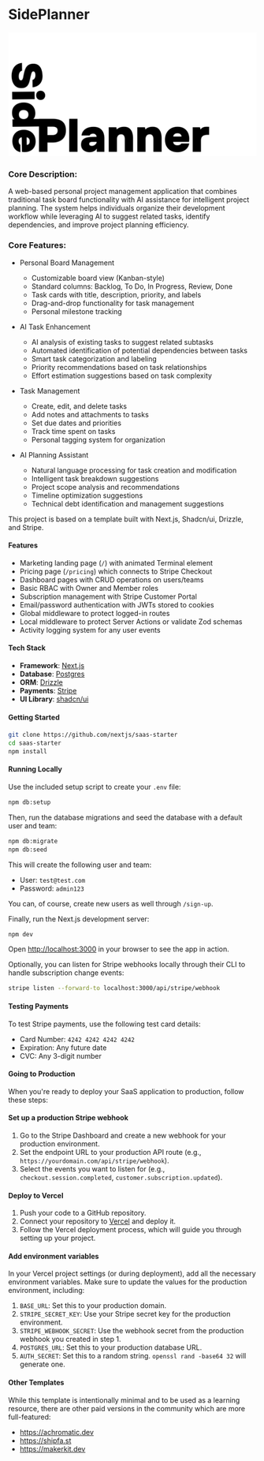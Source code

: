 # SidePlanner

![SidePlanner](public/SidePlanner-bow.png)

### Core Description:

A web-based personal project management application that combines traditional task board functionality with AI assistance for intelligent project planning. The system helps individuals organize their development workflow while leveraging AI to suggest related tasks, identify dependencies, and improve project planning efficiency.

### Core Features:

-   Personal Board Management

    -   Customizable board view (Kanban-style)
    -   Standard columns: Backlog, To Do, In Progress, Review, Done
    -   Task cards with title, description, priority, and labels
    -   Drag-and-drop functionality for task management
    -   Personal milestone tracking

-   AI Task Enhancement

    -   AI analysis of existing tasks to suggest related subtasks
    -   Automated identification of potential dependencies between tasks
    -   Smart task categorization and labeling
    -   Priority recommendations based on task relationships
    -   Effort estimation suggestions based on task complexity

-   Task Management

    -   Create, edit, and delete tasks
    -   Add notes and attachments to tasks
    -   Set due dates and priorities
    -   Track time spent on tasks
    -   Personal tagging system for organization

-   AI Planning Assistant

    -   Natural language processing for task creation and modification
    -   Intelligent task breakdown suggestions
    -   Project scope analysis and recommendations
    -   Timeline optimization suggestions
    -   Technical debt identification and management suggestions

This project is based on a template built with Next.js, Shadcn/ui, Drizzle, and Stripe.

#### Features

-   Marketing landing page (`/`) with animated Terminal element
-   Pricing page (`/pricing`) which connects to Stripe Checkout
-   Dashboard pages with CRUD operations on users/teams
-   Basic RBAC with Owner and Member roles
-   Subscription management with Stripe Customer Portal
-   Email/password authentication with JWTs stored to cookies
-   Global middleware to protect logged-in routes
-   Local middleware to protect Server Actions or validate Zod schemas
-   Activity logging system for any user events

#### Tech Stack

-   **Framework**: [Next.js](https://nextjs.org/)
-   **Database**: [Postgres](https://www.postgresql.org/)
-   **ORM**: [Drizzle](https://orm.drizzle.team/)
-   **Payments**: [Stripe](https://stripe.com/)
-   **UI Library**: [shadcn/ui](https://ui.shadcn.com/)

#### Getting Started

```bash
git clone https://github.com/nextjs/saas-starter
cd saas-starter
npm install
```

#### Running Locally

Use the included setup script to create your `.env` file:

```bash
npm db:setup
```

Then, run the database migrations and seed the database with a default user and team:

```bash
npm db:migrate
npm db:seed
```

This will create the following user and team:

-   User: `test@test.com`
-   Password: `admin123`

You can, of course, create new users as well through `/sign-up`.

Finally, run the Next.js development server:

```bash
npm dev
```

Open [http://localhost:3000](http://localhost:3000) in your browser to see the app in action.

Optionally, you can listen for Stripe webhooks locally through their CLI to handle subscription change events:

```bash
stripe listen --forward-to localhost:3000/api/stripe/webhook
```

#### Testing Payments

To test Stripe payments, use the following test card details:

-   Card Number: `4242 4242 4242 4242`
-   Expiration: Any future date
-   CVC: Any 3-digit number

#### Going to Production

When you're ready to deploy your SaaS application to production, follow these steps:

#### Set up a production Stripe webhook

1. Go to the Stripe Dashboard and create a new webhook for your production environment.
2. Set the endpoint URL to your production API route (e.g., `https://yourdomain.com/api/stripe/webhook`).
3. Select the events you want to listen for (e.g., `checkout.session.completed`, `customer.subscription.updated`).

#### Deploy to Vercel

1. Push your code to a GitHub repository.
2. Connect your repository to [Vercel](https://vercel.com/) and deploy it.
3. Follow the Vercel deployment process, which will guide you through setting up your project.

#### Add environment variables

In your Vercel project settings (or during deployment), add all the necessary environment variables. Make sure to update the values for the production environment, including:

1. `BASE_URL`: Set this to your production domain.
2. `STRIPE_SECRET_KEY`: Use your Stripe secret key for the production environment.
3. `STRIPE_WEBHOOK_SECRET`: Use the webhook secret from the production webhook you created in step 1.
4. `POSTGRES_URL`: Set this to your production database URL.
5. `AUTH_SECRET`: Set this to a random string. `openssl rand -base64 32` will generate one.

#### Other Templates

While this template is intentionally minimal and to be used as a learning resource, there are other paid versions in the community which are more full-featured:

-   https://achromatic.dev
-   https://shipfa.st
-   https://makerkit.dev
